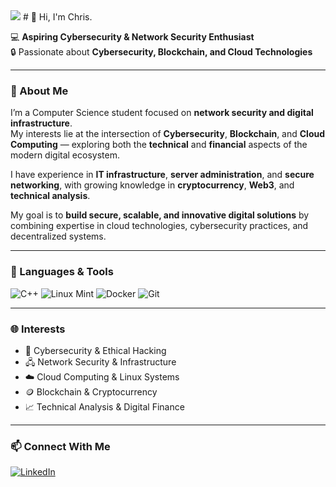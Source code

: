 <img src="https://encrypted-tbn0.gstatic.com/images?q=tbn:ANd9GcSb3fuflH47LAQHbtI0m79cif3ysL_v2PQLLQ&s"/>
# 👋 Hi, I'm Chris.

💻 **Aspiring Cybersecurity & Network Security Enthusiast**  
🔒 Passionate about **Cybersecurity, Blockchain, and Cloud Technologies**

---

### 🚀 About Me
I’m a Computer Science student focused on **network security and digital infrastructure**.  
My interests lie at the intersection of **Cybersecurity**, **Blockchain**, and **Cloud Computing** — exploring both the **technical** and **financial** aspects of the modern digital ecosystem.

I have experience in **IT infrastructure**, **server administration**, and **secure networking**, with growing knowledge in **cryptocurrency**, **Web3**, and **technical analysis**.  

My goal is to **build secure, scalable, and innovative digital solutions** by combining expertise in cloud technologies, cybersecurity practices, and decentralized systems.

---

### 🧰 Languages & Tools
![C++](https://img.shields.io/badge/C++-00599C?style=for-the-badge&logo=cplusplus&logoColor=white)
![Linux Mint](https://img.shields.io/badge/Linux%20Mint-87CF3E?style=for-the-badge&logo=linuxmint&logoColor=white)
![Docker](https://img.shields.io/badge/Docker-2496ED?style=for-the-badge&logo=docker&logoColor=white)
![Git](https://img.shields.io/badge/Git-F05032?style=for-the-badge&logo=git&logoColor=white)

---

### 🌐 Interests
- 🧠 Cybersecurity & Ethical Hacking  
- 🖧 Network Security & Infrastructure  
- ☁️ Cloud Computing & Linux Systems  
- 🪙 Blockchain & Cryptocurrency  
- 📈 Technical Analysis & Digital Finance  

---

### 📫 Connect With Me
[![LinkedIn](https://img.shields.io/badge/LinkedIn-0077B5?style=for-the-badge&logo=linkedin&logoColor=white)](https://www.linkedin.com/in/christianjodiwisnuwardana/) 

